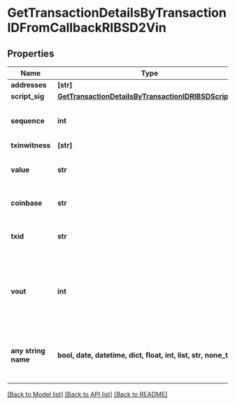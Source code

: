 # GetTransactionDetailsByTransactionIDFromCallbackRIBSD2Vin


## Properties
Name | Type | Description | Notes
------------ | ------------- | ------------- | -------------
**addresses** | **[str]** |  | 
**script_sig** | [**GetTransactionDetailsByTransactionIDRIBSDScriptSig**](GetTransactionDetailsByTransactionIDRIBSDScriptSig.md) |  | 
**sequence** | **int** | Represents the script sequence number. | 
**txinwitness** | **[str]** |  | 
**value** | **str** | Represents the sent/received amount. | 
**coinbase** | **str** | Represents the coinbase hex. | [optional] 
**txid** | **str** | Represents the reference transaction identifier. | [optional] 
**vout** | **int** | It refers to the index of the output address of this transaction. The index starts from 0. | [optional] 
**any string name** | **bool, date, datetime, dict, float, int, list, str, none_type** | any string name can be used but the value must be the correct type | [optional]

[[Back to Model list]](../README.md#documentation-for-models) [[Back to API list]](../README.md#documentation-for-api-endpoints) [[Back to README]](../README.md)



